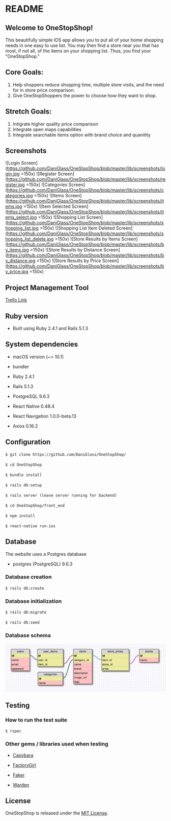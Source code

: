 # README

##  Welcome to OneStopShop!

This beautifully simple IOS app allows you to put all of your home shopping needs in one easy to use list. You may then find a store near you that has most, if not all, of the items on your shopping list. Thus, you find your "OneStopShop."

## Core Goals:

1. Help shoppers reduce shopping time, multiple store visits, and the need for in store price comparison.
2. Give OneStopShoppers the power to choose how they want to shop.

## Stretch Goals:

1. Intigrate higher quality price comparison
2. Integrate open maps capabilities
3. Integrate searchable items option with brand choice and quanitity

## Screenshots

![Login Screen](https://github.com/DaniGlass/OneStopShop/blob/master/lib/screenshots/login.jpg =150x)
![Register Screen](https://github.com/DaniGlass/OneStopShop/blob/master/lib/screenshots/register.jpg =150x)
![Categories Screen](https://github.com/DaniGlass/OneStopShop/blob/master/lib/screenshots/categories.jpg =150x)
![Items Screen](https://github.com/DaniGlass/OneStopShop/blob/master/lib/screenshots/items.jpg =150x)
![Item Selected Screen](https://github.com/DaniGlass/OneStopShop/blob/master/lib/screenshots/items_select.jpg =150x)
![Shopping List Screen](https://github.com/DaniGlass/OneStopShop/blob/master/lib/screenshots/shopping_list.jpg =150x)
![Shopping List Item Deleted Screen](https://github.com/DaniGlass/OneStopShop/blob/master/lib/screenshots/shopping_list_delete.jpg =150x)
![Store Results by Items Screen](https://github.com/DaniGlass/OneStopShop/blob/master/lib/screenshots/by_items.jpg =150x)
![Store Results by Distance Screen](https://github.com/DaniGlass/OneStopShop/blob/master/lib/screenshots/by_distance.jpg =150x)
![Store Results by Price Screen](https://github.com/DaniGlass/OneStopShop/blob/master/lib/screenshots/by_price.jpg =150x)

## Project Management Tool

[Trello Link](https://trello.com/b/6IKQtjuC/main)

## Ruby version

* Built using Ruby 2.4.1 and Rails 5.1.3

## System dependencies

* macOS version (~> 10.1)

* bundler

* Ruby 2.4.1

* Rails 5.1.3

* PostgreSQL 9.6.3

* React Native 0.48.4

* React Navigation 1.0.0-beta.13

* Axios 0.16.2

## Configuration

    $ git clone https://github.com/DaniGlass/OneStopShop/

    $ cd OneStopShop

    $ bundle install

    $ rails db:setup

    $ rails server (leave server running for backend)

    $ cd OneStopShop/front_end

    $ npm install

    $ react-native run-ios

## Database

The website uses a Postgres database

* postgres (PostgreSQL) 9.6.3

### Database creation

    $ rails db:create

### Database initialization

    $ rails db:migrate

    $ rails db:seed

### Database schema

![DB schema](https://github.com/DaniGlass/OneStopShop/blob/master/OneStopShopSchema.png)

## Testing

### How to run the test suite

    $ rspec


### Other gems / libraries used when testing

* [Capybara](https://github.com/teamcapybara/capybara)

* [FactoryGirl](https://github.com/thoughtbot/factory_girl)

* [Faker](https://github.com/stympy/faker)

* [Warden](https://github.com/hassox/warden/wiki)

## License

OneStopShop is released under the [MIT License](https://opensource.org/licenses/MIT).
